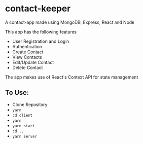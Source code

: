 # contact-keeper
A contact-app made using MongoDB, Express, React and Node


This app has the following features
  - User Registration and Login
  - Authentication
  - Create Contact
  - View Contacts
  - Edit/Update Contact
  - Delete Contact
  
The app makes use of React's Context API for state management

## To Use:

  - Clone Repository
  - `yarn`
  - `cd client`
  - `yarn`
  - `yarn start`
  - `cd ..`
  - `yarn server`
  
